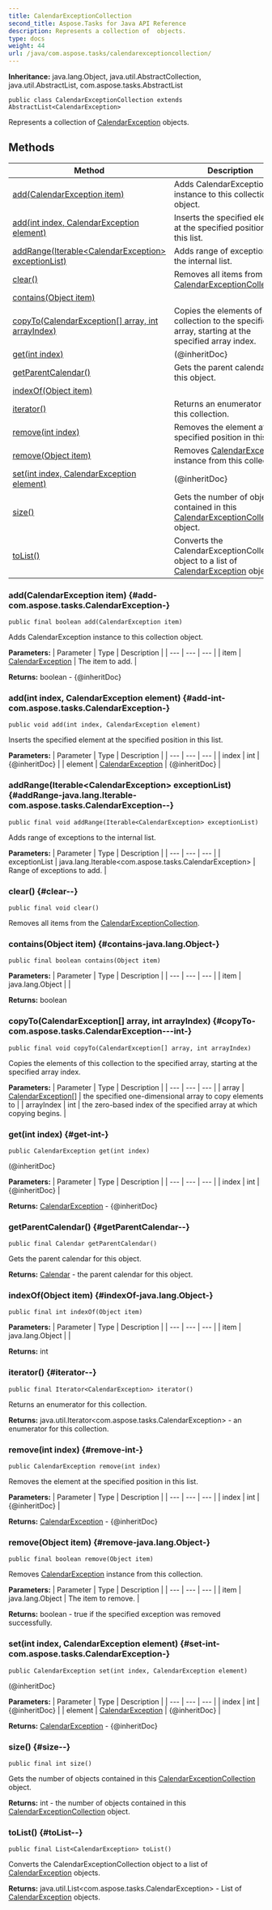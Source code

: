 ```yaml
---
title: CalendarExceptionCollection
second_title: Aspose.Tasks for Java API Reference
description: Represents a collection of  objects.
type: docs
weight: 44
url: /java/com.aspose.tasks/calendarexceptioncollection/
---
```


**Inheritance:**
java.lang.Object, java.util.AbstractCollection, java.util.AbstractList, com.aspose.tasks.AbstractList
```
public class CalendarExceptionCollection extends AbstractList<CalendarException>
```

Represents a collection of [CalendarException](../../com.aspose.tasks/calendarexception) objects.
## Methods

| Method | Description |
| --- | --- |
| [add(CalendarException item)](#add-com.aspose.tasks.CalendarException-) | Adds CalendarException instance to this collection object. |
| [add(int index, CalendarException element)](#add-int-com.aspose.tasks.CalendarException-) | Inserts the specified element at the specified position in this list. |
| [addRange(Iterable&lt;CalendarException&gt; exceptionList)](#addRange-java.lang.Iterable-com.aspose.tasks.CalendarException--) | Adds range of exceptions to the internal list. |
| [clear()](#clear--) | Removes all items from the [CalendarExceptionCollection](../../com.aspose.tasks/calendarexceptioncollection). |
| [contains(Object item)](#contains-java.lang.Object-) |  |
| [copyTo(CalendarException[] array, int arrayIndex)](#copyTo-com.aspose.tasks.CalendarException---int-) | Copies the elements of this collection to the specified array, starting at the specified array index. |
| [get(int index)](#get-int-) | (@inheritDoc\} |
| [getParentCalendar()](#getParentCalendar--) | Gets the parent calendar for this object. |
| [indexOf(Object item)](#indexOf-java.lang.Object-) |  |
| [iterator()](#iterator--) | Returns an enumerator for this collection. |
| [remove(int index)](#remove-int-) | Removes the element at the specified position in this list. |
| [remove(Object item)](#remove-java.lang.Object-) | Removes [CalendarException](../../com.aspose.tasks/calendarexception) instance from this collection. |
| [set(int index, CalendarException element)](#set-int-com.aspose.tasks.CalendarException-) | (@inheritDoc\} |
| [size()](#size--) | Gets the number of objects contained in this [CalendarExceptionCollection](../../com.aspose.tasks/calendarexceptioncollection) object. |
| [toList()](#toList--) | Converts the CalendarExceptionCollection object to a list of [CalendarException](../../com.aspose.tasks/calendarexception) objects. |
### add(CalendarException item) {#add-com.aspose.tasks.CalendarException-}
```
public final boolean add(CalendarException item)
```


Adds CalendarException instance to this collection object.

**Parameters:**
| Parameter | Type | Description |
| --- | --- | --- |
| item | [CalendarException](../../com.aspose.tasks/calendarexception) | The item to add. |

**Returns:**
boolean - \{@inheritDoc\}
### add(int index, CalendarException element) {#add-int-com.aspose.tasks.CalendarException-}
```
public void add(int index, CalendarException element)
```


Inserts the specified element at the specified position in this list.

**Parameters:**
| Parameter | Type | Description |
| --- | --- | --- |
| index | int | \{@inheritDoc\} |
| element | [CalendarException](../../com.aspose.tasks/calendarexception) | \{@inheritDoc\} |

### addRange(Iterable&lt;CalendarException&gt; exceptionList) {#addRange-java.lang.Iterable-com.aspose.tasks.CalendarException--}
```
public final void addRange(Iterable<CalendarException> exceptionList)
```


Adds range of exceptions to the internal list.

**Parameters:**
| Parameter | Type | Description |
| --- | --- | --- |
| exceptionList | java.lang.Iterable&lt;com.aspose.tasks.CalendarException&gt; | Range of exceptions to add. |

### clear() {#clear--}
```
public final void clear()
```


Removes all items from the [CalendarExceptionCollection](../../com.aspose.tasks/calendarexceptioncollection).

### contains(Object item) {#contains-java.lang.Object-}
```
public final boolean contains(Object item)
```




**Parameters:**
| Parameter | Type | Description |
| --- | --- | --- |
| item | java.lang.Object |  |

**Returns:**
boolean
### copyTo(CalendarException[] array, int arrayIndex) {#copyTo-com.aspose.tasks.CalendarException---int-}
```
public final void copyTo(CalendarException[] array, int arrayIndex)
```


Copies the elements of this collection to the specified array, starting at the specified array index.

**Parameters:**
| Parameter | Type | Description |
| --- | --- | --- |
| array | [CalendarException\[\]](../../com.aspose.tasks/calendarexception) | the specified one-dimensional array to copy elements to |
| arrayIndex | int | the zero-based index of the specified array at which copying begins. |

### get(int index) {#get-int-}
```
public CalendarException get(int index)
```


(@inheritDoc\}

**Parameters:**
| Parameter | Type | Description |
| --- | --- | --- |
| index | int | \{@inheritDoc\} |

**Returns:**
[CalendarException](../../com.aspose.tasks/calendarexception) - \{@inheritDoc\}
### getParentCalendar() {#getParentCalendar--}
```
public final Calendar getParentCalendar()
```


Gets the parent calendar for this object.

**Returns:**
[Calendar](../../com.aspose.tasks/calendar) - the parent calendar for this object.
### indexOf(Object item) {#indexOf-java.lang.Object-}
```
public final int indexOf(Object item)
```




**Parameters:**
| Parameter | Type | Description |
| --- | --- | --- |
| item | java.lang.Object |  |

**Returns:**
int
### iterator() {#iterator--}
```
public final Iterator<CalendarException> iterator()
```


Returns an enumerator for this collection.

**Returns:**
java.util.Iterator&lt;com.aspose.tasks.CalendarException&gt; - an enumerator for this collection.
### remove(int index) {#remove-int-}
```
public CalendarException remove(int index)
```


Removes the element at the specified position in this list.

**Parameters:**
| Parameter | Type | Description |
| --- | --- | --- |
| index | int | \{@inheritDoc\} |

**Returns:**
[CalendarException](../../com.aspose.tasks/calendarexception) - \{@inheritDoc\}
### remove(Object item) {#remove-java.lang.Object-}
```
public final boolean remove(Object item)
```


Removes [CalendarException](../../com.aspose.tasks/calendarexception) instance from this collection.

**Parameters:**
| Parameter | Type | Description |
| --- | --- | --- |
| item | java.lang.Object | The item to remove. |

**Returns:**
boolean - true if the specified exception was removed successfully.
### set(int index, CalendarException element) {#set-int-com.aspose.tasks.CalendarException-}
```
public CalendarException set(int index, CalendarException element)
```


(@inheritDoc\}

**Parameters:**
| Parameter | Type | Description |
| --- | --- | --- |
| index | int | \{@inheritDoc\} |
| element | [CalendarException](../../com.aspose.tasks/calendarexception) | \{@inheritDoc\} |

**Returns:**
[CalendarException](../../com.aspose.tasks/calendarexception) - \{@inheritDoc\}
### size() {#size--}
```
public final int size()
```


Gets the number of objects contained in this [CalendarExceptionCollection](../../com.aspose.tasks/calendarexceptioncollection) object.

**Returns:**
int - the number of objects contained in this [CalendarExceptionCollection](../../com.aspose.tasks/calendarexceptioncollection) object.
### toList() {#toList--}
```
public final List<CalendarException> toList()
```


Converts the CalendarExceptionCollection object to a list of [CalendarException](../../com.aspose.tasks/calendarexception) objects.

**Returns:**
java.util.List&lt;com.aspose.tasks.CalendarException&gt; - List of [CalendarException](../../com.aspose.tasks/calendarexception) objects.
